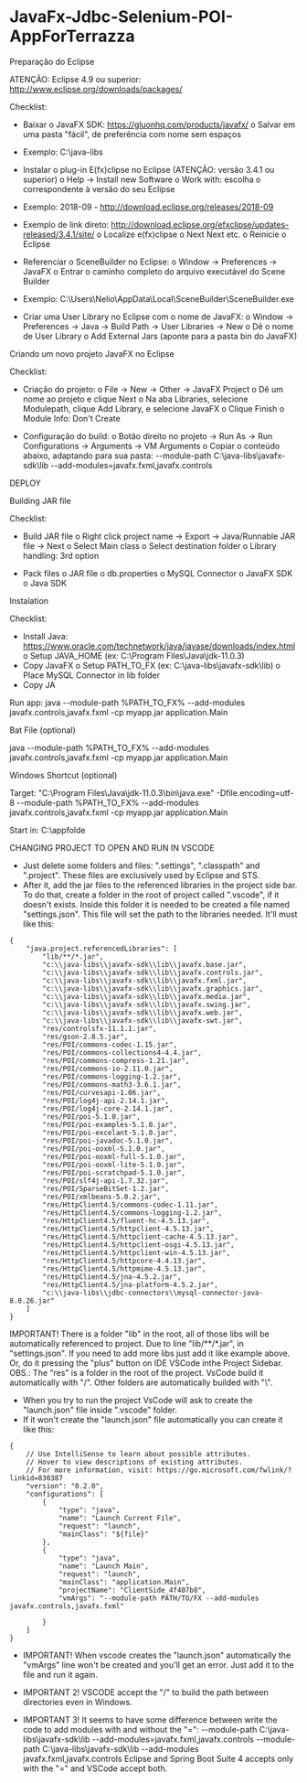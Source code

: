 # JavaFx-Jdbc-Selenium-POI-AppForTerrazza


Preparação do Eclipse

ATENÇÃO: Eclipse 4.9 ou superior: http://www.eclipse.org/downloads/packages/

Checklist:

- Baixar o JavaFX SDK: https://gluonhq.com/products/javafx/
o Salvar em uma pasta "fácil", de preferência com nome sem espaços
- Exemplo: C:\java-libs

- Instalar o plug-in E(fx)clipse no Eclipse (ATENÇÃO: versão 3.4.1 ou superior)
o Help -> Install new Software
o Work with: escolha o correspondente à versão do seu Eclipse 
- Exemplo: 2018-09 - http://download.eclipse.org/releases/2018-09
- Exemplo de link direto: http://download.eclipse.org/efxclipse/updates-released/3.4.1/site/
o Localize e(fx)clipse
o Next Next etc.
o Reinicie o Eclipse

- Referenciar o SceneBuilder no Eclipse:
o Window -> Preferences -> JavaFX
o Entrar o caminho completo do arquivo executável do Scene Builder
- Exemplo: C:\Users\Nelio\AppData\Local\SceneBuilder\SceneBuilder.exe

- Criar uma User Library no Eclipse com o nome de JavaFX: 
o Window -> Preferences -> Java -> Build Path -> User Libraries -> New
o Dê o nome de User Library
o Add External Jars (aponte para a pasta bin do JavaFX)


Criando um novo projeto JavaFX no Eclipse

Checklist:

- Criação do projeto:
o File -> New -> Other -> JavaFX Project
o Dê um nome ao projeto e clique Next
o Na aba Libraries, selecione Modulepath, clique Add Library, e selecione JavaFX
o Clique Finish
o Module Info: Don't Create

- Configuração do build:
o Botão direito no projeto -> Run As -> Run Configurations -> Arguments -> VM Arguments
o Copiar o conteúdo abaixo, adaptando para sua pasta:
--module-path C:\java-libs\javafx-sdk\lib --add-modules=javafx.fxml,javafx.controls



DEPLOY

Building JAR file 

Checklist: 

- Build JAR file 
o Right click project name -> Export -> Java/Runnable JAR file -> Next 
o Select Main class 
o Select destination folder 
o Library handling: 3rd option

- Pack files 
o JAR file 
o db.properties 
o MySQL Connector 
o JavaFX SDK 
o Java SDK 


Instalation 

Checklist: 

- Install Java: https://www.oracle.com/technetwork/java/javase/downloads/index.html
o Setup JAVA_HOME (ex: C:\Program Files\Java\jdk-11.0.3) 
- Copy JavaFX 
o Setup PATH_TO_FX (ex: C:\java-libs\javafx-sdk\lib) 
o Place MySQL Connector in lib folder 
- Copy JA

Run app: 
java --module-path %PATH_TO_FX% --add-modules javafx.controls,javafx.fxml -cp myapp.jar 
application.Main 

Bat File (optional) 

java --module-path %PATH_TO_FX% --add-modules javafx.controls,javafx.fxml -cp myapp.jar 
application.Main 

Windows Shortcut (optional) 

Target: 
"C:\Program Files\Java\jdk-11.0.3\bin\java.exe" -Dfile.encoding=utf-8 --module-path %PATH_TO_FX% --add-modules 
javafx.controls,javafx.fxml -cp myapp.jar application.Main 

Start in: 
C:\appfolde


CHANGING PROJECT TO OPEN AND RUN IN VSCODE

- Just delete some folders and files: ".settings", ".classpath" and ".project". These files are exclusively used by Eclipse and STS.
- After it, add the jar files to the referenced libraries in the project side bar. To do that, create a folder in the root of project called ".vscode", if it doesn't exists.
Inside this folder it is needed to be created a file named "settings.json". This file will set the path to the libraries needed. It'll must like this:

```
{
    "java.project.referencedLibraries": [
        "lib/**/*.jar",
        "c:\\java-libs\\javafx-sdk\\lib\\javafx.base.jar",
        "c:\\java-libs\\javafx-sdk\\lib\\javafx.controls.jar",
        "c:\\java-libs\\javafx-sdk\\lib\\javafx.fxml.jar",
        "c:\\java-libs\\javafx-sdk\\lib\\javafx.graphics.jar",
        "c:\\java-libs\\javafx-sdk\\lib\\javafx.media.jar",
        "c:\\java-libs\\javafx-sdk\\lib\\javafx.swing.jar",
        "c:\\java-libs\\javafx-sdk\\lib\\javafx.web.jar",
        "c:\\java-libs\\javafx-sdk\\lib\\javafx-swt.jar",
        "res/controlsfx-11.1.1.jar",
        "res/gson-2.8.5.jar",
        "res/POI/commons-codec-1.15.jar",
        "res/POI/commons-collections4-4.4.jar",
        "res/POI/commons-compress-1.21.jar",
        "res/POI/commons-io-2.11.0.jar",
        "res/POI/commons-logging-1.2.jar",
        "res/POI/commons-math3-3.6.1.jar",
        "res/POI/curvesapi-1.06.jar",
        "res/POI/log4j-api-2.14.1.jar",
        "res/POI/log4j-core-2.14.1.jar",
        "res/POI/poi-5.1.0.jar",
        "res/POI/poi-examples-5.1.0.jar",
        "res/POI/poi-excelant-5.1.0.jar",
        "res/POI/poi-javadoc-5.1.0.jar",
        "res/POI/poi-ooxml-5.1.0.jar",
        "res/POI/poi-ooxml-full-5.1.0.jar",
        "res/POI/poi-ooxml-lite-5.1.0.jar",
        "res/POI/poi-scratchpad-5.1.0.jar",
        "res/POI/slf4j-api-1.7.32.jar",
        "res/POI/SparseBitSet-1.2.jar",
        "res/POI/xmlbeans-5.0.2.jar",
        "res/HttpClient4.5/commons-codec-1.11.jar",
        "res/HttpClient4.5/commons-logging-1.2.jar",
        "res/HttpClient4.5/fluent-hc-4.5.13.jar",
        "res/HttpClient4.5/httpclient-4.5.13.jar",
        "res/HttpClient4.5/httpclient-cache-4.5.13.jar",
        "res/HttpClient4.5/httpclient-osgi-4.5.13.jar",
        "res/HttpClient4.5/httpclient-win-4.5.13.jar",
        "res/HttpClient4.5/httpcore-4.4.13.jar",
        "res/HttpClient4.5/httpmime-4.5.13.jar",
        "res/HttpClient4.5/jna-4.5.2.jar",
        "res/HttpClient4.5/jna-platform-4.5.2.jar",
        "c:\\java-libs\\jdbc-connectors\\mysql-connector-java-8.0.26.jar"
    ]
}
```

IMPORTANT! There is a folder "lib" in the root, all of those libs will be automatically referenced to project. Due to line "lib/**/*.jar", in "settings.json".
If you need to add more libs just add it like example above. Or, do it pressing the "plus" button on IDE VSCode inthe Project Sidebar.
OBS.: The "res" is a folder in the root of the project. VsCode build it automatically with "/". Other folders are automatically builded with "\\".

- When you try to run the project VsCode will ask to create the "launch.json" file inside ".vscode" folder.
- If it won't create the "launch.json" file automatically you can create it like this:

```
{
    // Use IntelliSense to learn about possible attributes.
    // Hover to view descriptions of existing attributes.
    // For more information, visit: https://go.microsoft.com/fwlink/?linkid=830387
    "version": "0.2.0",
    "configurations": [
        {
            "type": "java",
            "name": "Launch Current File",
            "request": "launch",
            "mainClass": "${file}"
        },
        {
            "type": "java",
            "name": "Launch Main",
            "request": "launch",
            "mainClass": "application.Main",
            "projectName": "ClientSide_4f407b8",
            "vmArgs": "--module-path PATH/TO/FX --add-modules javafx.controls,javafx.fxml"

        }
    ]
}
```

- IMPORTANT! When vscode creates the "launch.json" automatically the "vmArgs" line won't be created and you'll get an error. Just add it to the file and run it again.

- IMPORTANT 2! VSCODE accept the "/" to build the path between directories even in Windows. 

- IMPORTANT 3! It seems to have some difference between write the code to add modules with and without the "=":
--module-path C:\java-libs\javafx-sdk\lib --add-modules=javafx.fxml,javafx.controls
--module-path C:\java-libs\javafx-sdk\lib --add-modules javafx.fxml,javafx.controls
Eclipse and Spring Boot Suite 4 accepts only with the "=" and VSCode accept both.
